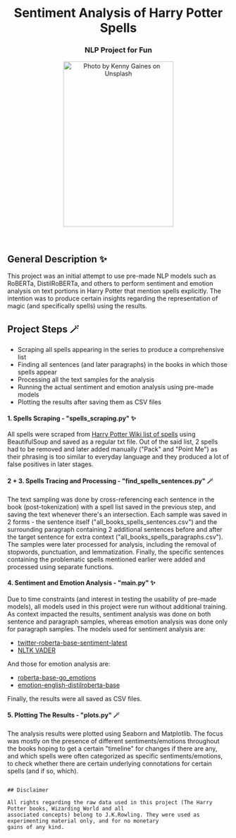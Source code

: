 <div align="center">
  <h1 align="center">Sentiment Analysis of Harry Potter Spells</h1>
  <h3>NLP Project for Fun</h3>

<a><img src="https://images.unsplash.com/photo-1597590094308-e283f0f2030b?w=600&auto=format&fit=crop&q=60&ixlib=rb-4.0.3&ixid=M3wxMjA3fDB8MHxzZWFyY2h8Mnx8d2FuZHxlbnwwfHwwfHx8MA%3D%3D" alt="Photo by Kenny Gaines on Unsplash" style="width:250px;height:375px"></a>

</div>

<br/>

## General Description ✨

This project was an initial attempt to use pre-made NLP models such as RoBERTa, DistilRoBERTa, and others to perform sentiment and emotion analysis on text portions 
in Harry Potter that mention spells explicitly. The intention was to produce certain insights regarding the representation of magic (and specifically spells) using 
the results. 

## Project Steps 🪄

- Scraping all spells appearing in the series to produce a comprehensive list
- Finding all sentences (and later paragraphs) in the books in which those spells appear
- Processing all the text samples for the analysis
- Running the actual sentiment and emotion analysis using pre-made models
- Plotting the results after saving them as CSV files

#### 1. Spells Scraping - "spells_scraping.py" ✨

All spells were scraped from [Harry Potter Wiki list of spells](https://harrypotter.fandom.com/wiki/List_of_spells) using BeautifulSoup and saved as 
a regular txt file. Out of the said list, 2 spells had to be removed and later added manually ("Pack" and "Point Me") as their phrasing is too similar to everyday language and
they produced a lot of false positives in later stages.

#### 2 + 3. Spells Tracing and Processing - "find_spells_sentences.py" 🪄

The text sampling was done by cross-referencing each sentence in the book (post-tokenization) with a spell list saved in the previous step, and saving the text whenever there's
an intersection. Each sample was saved in 2 forms - the sentence itself ("all_books_spells_sentences.csv") and the surrounding paragraph containing 2 additional sentences before
and after the target sentence for extra context ("all_books_spells_paragraphs.csv"). The samples were later processed for analysis, including the removal of stopwords, 
punctuation, and lemmatization. Finally, the specific sentences containing the problematic spells mentioned earlier were added and processed using separate functions.

#### 4. Sentiment and Emotion Analysis - "main.py" ✨

Due to time constraints (and interest in testing the usability of pre-made models), all models used in this project were run without additional training. As context impacted the
results, sentiment analysis was done on both sentence and paragraph samples, whereas emotion analysis was done only for paragraph samples. The models used for sentiment analysis are:

- [twitter-roberta-base-sentiment-latest](https://huggingface.co/cardiffnlp/twitter-roberta-base-sentiment-latest)
- [NLTK VADER](https://www.nltk.org/howto/sentiment.html)

And those for emotion analysis are:
- [roberta-base-go_emotions](https://huggingface.co/SamLowe/roberta-base-go_emotions)
- [emotion-english-distilroberta-base](https://huggingface.co/j-hartmann/emotion-english-distilroberta-base)

Finally, the results were all saved as CSV files.


#### 5. Plotting The Results - "plots.py" 🪄

The analysis results were plotted using Seaborn and Matplotlib. The focus was mostly on the presence of different sentiments/emotions throughout the books hoping to get a certain
"timeline" for changes if there are any, and which spells were often categorized as specific sentiments/emotions, to check whether there are certain underlying connotations for
certain spells (and if so, which).

```

## Disclaimer

All rights regarding the raw data used in this project (The Harry Potter books, Wizarding World and all
associated concepts) belong to J.K.Rowling. They were used as experimenting material only, and for no monetary
gains of any kind.
